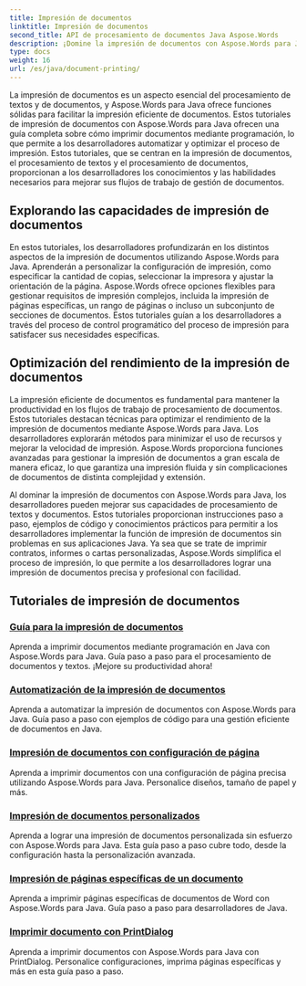 ```yaml
---
title: Impresión de documentos
linktitle: Impresión de documentos
second_title: API de procesamiento de documentos Java Aspose.Words
description: ¡Domine la impresión de documentos con Aspose.Words para Java! Automatice los ajustes de impresión, optimice el rendimiento y obtenga resultados profesionales sin esfuerzo.
type: docs
weight: 16
url: /es/java/document-printing/
---
```


La impresión de documentos es un aspecto esencial del procesamiento de textos y de documentos, y Aspose.Words para Java ofrece funciones sólidas para facilitar la impresión eficiente de documentos. Estos tutoriales de impresión de documentos con Aspose.Words para Java ofrecen una guía completa sobre cómo imprimir documentos mediante programación, lo que permite a los desarrolladores automatizar y optimizar el proceso de impresión. Estos tutoriales, que se centran en la impresión de documentos, el procesamiento de textos y el procesamiento de documentos, proporcionan a los desarrolladores los conocimientos y las habilidades necesarios para mejorar sus flujos de trabajo de gestión de documentos.

## Explorando las capacidades de impresión de documentos

En estos tutoriales, los desarrolladores profundizarán en los distintos aspectos de la impresión de documentos utilizando Aspose.Words para Java. Aprenderán a personalizar la configuración de impresión, como especificar la cantidad de copias, seleccionar la impresora y ajustar la orientación de la página. Aspose.Words ofrece opciones flexibles para gestionar requisitos de impresión complejos, incluida la impresión de páginas específicas, un rango de páginas o incluso un subconjunto de secciones de documentos. Estos tutoriales guían a los desarrolladores a través del proceso de control programático del proceso de impresión para satisfacer sus necesidades específicas.

## Optimización del rendimiento de la impresión de documentos

La impresión eficiente de documentos es fundamental para mantener la productividad en los flujos de trabajo de procesamiento de documentos. Estos tutoriales destacan técnicas para optimizar el rendimiento de la impresión de documentos mediante Aspose.Words para Java. Los desarrolladores explorarán métodos para minimizar el uso de recursos y mejorar la velocidad de impresión. Aspose.Words proporciona funciones avanzadas para gestionar la impresión de documentos a gran escala de manera eficaz, lo que garantiza una impresión fluida y sin complicaciones de documentos de distinta complejidad y extensión.

Al dominar la impresión de documentos con Aspose.Words para Java, los desarrolladores pueden mejorar sus capacidades de procesamiento de textos y documentos. Estos tutoriales proporcionan instrucciones paso a paso, ejemplos de código y conocimientos prácticos para permitir a los desarrolladores implementar la función de impresión de documentos sin problemas en sus aplicaciones Java. Ya sea que se trate de imprimir contratos, informes o cartas personalizadas, Aspose.Words simplifica el proceso de impresión, lo que permite a los desarrolladores lograr una impresión de documentos precisa y profesional con facilidad.

## Tutoriales de impresión de documentos

### [Guía para la impresión de documentos](./guide-to-document-printing/)
Aprenda a imprimir documentos mediante programación en Java con Aspose.Words para Java. Guía paso a paso para el procesamiento de documentos y textos. ¡Mejore su productividad ahora!
### [Automatización de la impresión de documentos](./automating-document-printing/)
Aprenda a automatizar la impresión de documentos con Aspose.Words para Java. Guía paso a paso con ejemplos de código para una gestión eficiente de documentos en Java.
### [Impresión de documentos con configuración de página](./printing-documents-page-setup/)
Aprenda a imprimir documentos con una configuración de página precisa utilizando Aspose.Words para Java. Personalice diseños, tamaño de papel y más.
### [Impresión de documentos personalizados](./customized-document-printing/)
Aprenda a lograr una impresión de documentos personalizada sin esfuerzo con Aspose.Words para Java. Esta guía paso a paso cubre todo, desde la configuración hasta la personalización avanzada.
### [Impresión de páginas específicas de un documento](./printing-specific-document-pages/)
Aprenda a imprimir páginas específicas de documentos de Word con Aspose.Words para Java. Guía paso a paso para desarrolladores de Java.
### [Imprimir documento con PrintDialog](./print-document-printdialog/)
Aprenda a imprimir documentos con Aspose.Words para Java con PrintDialog. Personalice configuraciones, imprima páginas específicas y más en esta guía paso a paso.
